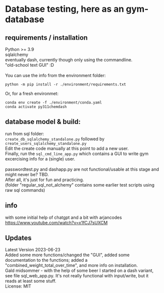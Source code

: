 # Database testing, here as an gym-database
## requirements / installation
Python >= 3.9<br>
sqlalchemy<br>
eventually dash, currently though only using the commandline.<br>
"old-school text GUI" :D <br>
<br>
You can use the info from the environment folder:
```shell
python -m pip install -r ./environment/requirements.txt
```
Or, for a fresh environmet:<br>
```shell
conda env create -f ./environment/conda.yaml
conda activate py311chemdash
```

## database model & build:<br>
run from sql folder:<br>
`create_db_sqlalchemy_standalone.py` followed by `create_users_sqlalchemy_standalone.py`<br>
Edit the create code manually at this point to add a new user.<br>
Finally, run the `sql_cmd_line_app.py` which contains a GUI to write gym excercising info for a (single) user.<br>
<br>
passwordtest.py and dashapp.py are not functional/usable at this stage and might never be? TBD.<br>
After all, it's just for fun and practicing.<br>
(folder "regular_sql_not_alchemy" contains some earlier test scripts using raw sql commands)<br>
## info
with some initial help of chatgpt and a bit with arjancodes https://www.youtube.com/watch?v=x1fCJ7sUXCM<br>
## Updates
Latest Version 2023-06-23<br>
Added some more functions/changed the "GUI", added some documentation to the functions; added a "combined_weight_total_over_time", and more info on installation.<br>
Gald midsommer - with the help of some beer I started on a dash variant, see file sql_web_app.py. It's not really functional with input/write, but it reads at least some stuff.<br>
License: MIT

